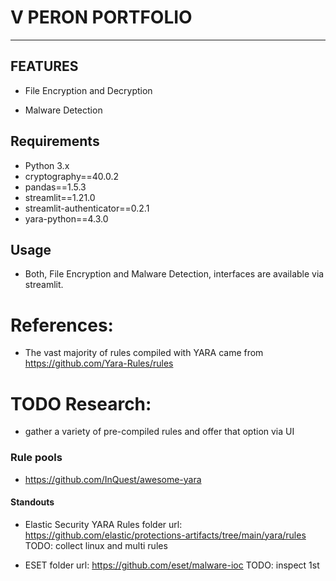 # V PERON PORTFOLIO
---

## FEATURES

- File Encryption and Decryption

- Malware Detection

## Requirements

- Python 3.x
- cryptography==40.0.2
- pandas==1.5.3
- streamlit==1.21.0
- streamlit-authenticator==0.2.1
- yara-python==4.3.0

## Usage

- Both, File Encryption and Malware Detection, interfaces are available via streamlit.

# References:

- The vast majority of rules compiled with YARA came from https://github.com/Yara-Rules/rules

# TODO Research:
- gather a variety of pre-compiled rules and offer that option via UI

### Rule pools

- https://github.com/InQuest/awesome-yara

#### Standouts

- Elastic Security YARA Rules
folder url: https://github.com/elastic/protections-artifacts/tree/main/yara/rules
TODO: collect linux and multi rules

- ESET
folder url: https://github.com/eset/malware-ioc
TODO: inspect 1st
